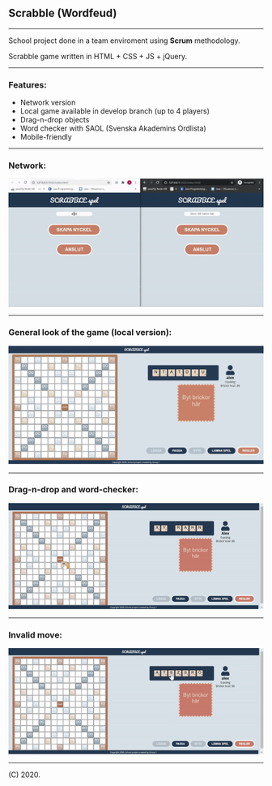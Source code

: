 ## Scrabble (Wordfeud)
<hr>

School project done in a team enviroment using **Scrum** methodology.


Scrabble game written in HTML + CSS + JS + jQuery.

<hr>

### Features:
* Network version
* Local game available in develop branch (up to 4 players)
* Drag-n-drop objects
* Word checker with SAOL (Svenska Akademins Ordlista)
* Mobile-friendly


<hr>

### Network:

<img width="540" src="network.gif">
<hr>




### General look of the game (local version):

<img width="540" src="board.jpg">
<hr>





### Drag-n-drop and word-checker:

<img width="540" src="play.gif">
<hr>





### Invalid move:

<img width="540" src="invalidMove.gif">
<hr>

(C) 2020.